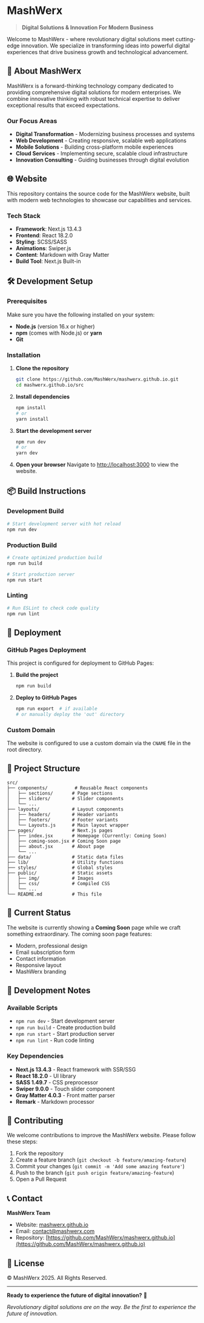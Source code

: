 # MashWerx

> **Digital Solutions & Innovation For Modern Business**

Welcome to MashWerx - where revolutionary digital solutions meet cutting-edge innovation. We specialize in transforming ideas into powerful digital experiences that drive business growth and technological advancement.

## 🚀 About MashWerx

MashWerx is a forward-thinking technology company dedicated to providing comprehensive digital solutions for modern enterprises. We combine innovative thinking with robust technical expertise to deliver exceptional results that exceed expectations.

### Our Focus Areas
- **Digital Transformation** - Modernizing business processes and systems
- **Web Development** - Creating responsive, scalable web applications
- **Mobile Solutions** - Building cross-platform mobile experiences
- **Cloud Services** - Implementing secure, scalable cloud infrastructure
- **Innovation Consulting** - Guiding businesses through digital evolution

## 🌐 Website

This repository contains the source code for the MashWerx website, built with modern web technologies to showcase our capabilities and services.

### Tech Stack
- **Framework**: Next.js 13.4.3
- **Frontend**: React 18.2.0
- **Styling**: SCSS/SASS
- **Animations**: Swiper.js
- **Content**: Markdown with Gray Matter
- **Build Tool**: Next.js Built-in

## 🛠️ Development Setup

### Prerequisites
Make sure you have the following installed on your system:
- **Node.js** (version 16.x or higher)
- **npm** (comes with Node.js) or **yarn**
- **Git**

### Installation

1. **Clone the repository**
   ```bash
   git clone https://github.com/MashWerx/mashwerx.github.io.git
   cd mashwerx.github.io/src
   ```

2. **Install dependencies**
   ```bash
   npm install
   # or
   yarn install
   ```

3. **Start the development server**
   ```bash
   npm run dev
   # or
   yarn dev
   ```

4. **Open your browser**
   Navigate to [http://localhost:3000](http://localhost:3000) to view the website.

## 📦 Build Instructions

### Development Build
```bash
# Start development server with hot reload
npm run dev
```

### Production Build
```bash
# Create optimized production build
npm run build

# Start production server
npm run start
```

### Linting
```bash
# Run ESLint to check code quality
npm run lint
```

## 🚀 Deployment

### GitHub Pages Deployment
This project is configured for deployment to GitHub Pages:

1. **Build the project**
   ```bash
   npm run build
   ```

2. **Deploy to GitHub Pages**
   ```bash
   npm run export  # if available
   # or manually deploy the 'out' directory
   ```

### Custom Domain
The website is configured to use a custom domain via the `CNAME` file in the root directory.

## 📁 Project Structure

```
src/
├── components/          # Reusable React components
│   ├── sections/       # Page sections
│   ├── sliders/        # Slider components
│   └── ...
├── layouts/            # Layout components
│   ├── headers/        # Header variants
│   ├── footers/        # Footer variants
│   └── Layouts.js      # Main layout wrapper
├── pages/              # Next.js pages
│   ├── index.jsx       # Homepage (Currently: Coming Soon)
│   ├── coming-soon.jsx # Coming Soon page
│   ├── about.jsx       # About page
│   └── ...
├── data/               # Static data files
├── lib/                # Utility functions
├── styles/             # Global styles
├── public/             # Static assets
│   ├── img/            # Images
│   ├── css/            # Compiled CSS
│   └── ...
└── README.md           # This file
```

## 🎨 Current Status

The website is currently showing a **Coming Soon** page while we craft something extraordinary. The coming soon page features:

- Modern, professional design
- Email subscription form
- Contact information
- Responsive layout
- MashWerx branding

## 🔧 Development Notes

### Available Scripts
- `npm run dev` - Start development server
- `npm run build` - Create production build
- `npm run start` - Start production server
- `npm run lint` - Run code linting

### Key Dependencies
- **Next.js 13.4.3** - React framework with SSR/SSG
- **React 18.2.0** - UI library
- **SASS 1.49.7** - CSS preprocessor
- **Swiper 9.0.0** - Touch slider component
- **Gray Matter 4.0.3** - Front matter parser
- **Remark** - Markdown processor

## 🤝 Contributing

We welcome contributions to improve the MashWerx website. Please follow these steps:

1. Fork the repository
2. Create a feature branch (`git checkout -b feature/amazing-feature`)
3. Commit your changes (`git commit -m 'Add some amazing feature'`)
4. Push to the branch (`git push origin feature/amazing-feature`)
5. Open a Pull Request

## 📞 Contact

**MashWerx Team**
- Website: [mashwerx.github.io](https://mashwerx.github.io)
- Email: contact@mashwerx.com
- Repository: [https://github.com/MashWerx/mashwerx.github.io](https://github.com/MashWerx/mashwerx.github.io)

## 📄 License

© MashWerx 2025. All Rights Reserved.

---

**Ready to experience the future of digital innovation?** 🚀

*Revolutionary digital solutions are on the way. Be the first to experience the future of innovation.*